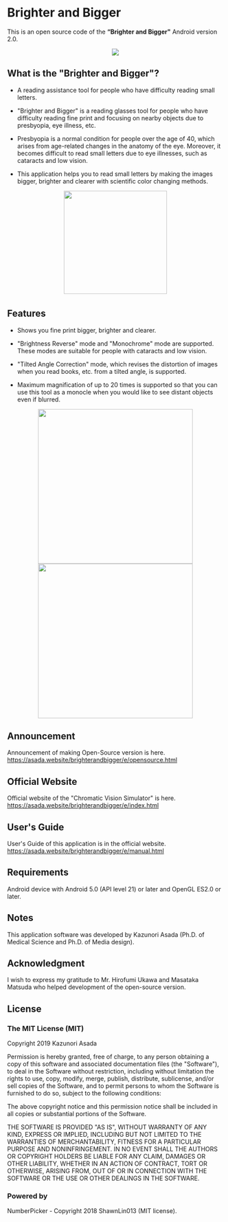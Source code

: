 # Brighter and Bigger

This is an open source code of the **“Brighter and Bigger"** Android version 2.0.

<p align="center">
<img src="https://asada.website/brighterandbigger/favicon.ico">
</p>

## What is the "Brighter and Bigger"?

- A reading assistance tool for people who have difficulty reading small letters.

- "Brighter and Bigger" is a reading glasses tool for people who have difficulty reading fine print and focusing on nearby objects due to presbyopia, eye illness, etc.
- Presbyopia is a normal condition for people over the age of 40, which arises from age-related changes in the anatomy of the eye. Moreover, it becomes difficult to read small letters due to eye illnesses, such as cataracts and low vision.
- This application helps you to read small letters by making the images bigger, brighter and clearer with scientific color changing methods.

<p align="center">
<img src="http://asada.website/brighterandbigger/my_images/BootA-e2.0.jpg" width="240">　
</p>

## Features

- Shows you fine print bigger, brighter and clearer.

- "Brightness Reverse" mode and "Monochrome" mode are supported. These modes are suitable for people with cataracts and low vision.
- "Tilted Angle Correction" mode, which revises the distortion of images when you read books, etc. from a tilted angle, is supported.
- Maximum magnification of up to 20 times is supported so that you can use this tool as a monocle when you would like to see distant objects even if blurred.

<p align="center">
<img src="https://asada.website/brighterandbigger/my_images/HomeA-e2.0.jpg" width="360">   
<img src="https://asada.website/brighterandbigger/my_images/HomeA2-e2.0.jpg" width="360">
</p>


## Announcement
Announcement of making Open-Source version is here.  
<https://asada.website/brighterandbigger/e/opensource.html>

## Official Website
Official website of the "Chromatic Vision Simulator" is here.  
<https://asada.website/brighterandbigger/e/index.html>

## User's Guide
User's Guide of this application is in the official website.  
<https://asada.website/brighterandbigger/e/manual.html>

## Requirements

Android  device with Android 5.0 (API level 21) or later and OpenGL ES2.0 or later.

## Notes

This application software was developed by Kazunori Asada (Ph.D. of Medical Science and Ph.D. of Media design).

## Acknowledgment
I wish to express my gratitude to Mr. Hirofumi Ukawa and Masataka Matsuda who helped development of the open-source version.

## License
### The MIT License (MIT)  

Copyright 2019 Kazunori Asada

Permission is hereby granted, free of charge, to any person obtaining a copy of this software and associated documentation files (the "Software"), to deal in the Software without restriction, including without limitation the rights to use, copy, modify, merge, publish, distribute, sublicense, and/or sell copies of the Software, and to permit persons to whom the Software is furnished to do so, subject to the following conditions:

The above copyright notice and this permission notice shall be included in all copies or substantial portions of the Software.

THE SOFTWARE IS PROVIDED "AS IS", WITHOUT WARRANTY OF ANY KIND, EXPRESS OR IMPLIED, INCLUDING BUT NOT LIMITED TO THE WARRANTIES OF MERCHANTABILITY, FITNESS FOR A PARTICULAR PURPOSE AND NONINFRINGEMENT. IN NO EVENT SHALL THE AUTHORS OR COPYRIGHT HOLDERS BE LIABLE FOR ANY CLAIM, DAMAGES OR OTHER LIABILITY, WHETHER IN AN ACTION OF CONTRACT, TORT OR OTHERWISE, ARISING FROM, OUT OF OR IN CONNECTION WITH THE SOFTWARE OR THE USE OR OTHER DEALINGS IN THE SOFTWARE.

### Powered by
NumberPicker - Copyright 2018 ShawnLin013 (MIT license).

